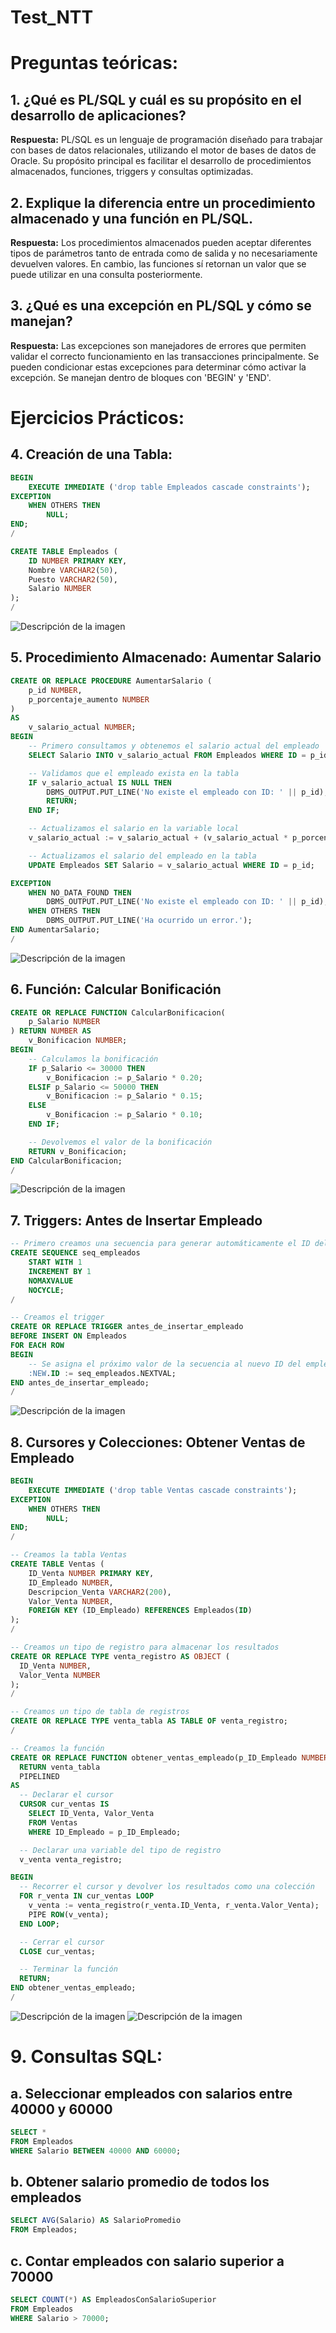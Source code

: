 # Test_NTT
# Preguntas teóricas:

## 1. ¿Qué es PL/SQL y cuál es su propósito en el desarrollo de aplicaciones?
**Respuesta:** PL/SQL es un lenguaje de programación diseñado para trabajar con bases de datos relacionales, utilizando el motor de bases de datos de Oracle. Su propósito principal es facilitar el desarrollo de procedimientos almacenados, funciones, triggers y consultas optimizadas.

## 2. Explique la diferencia entre un procedimiento almacenado y una función en PL/SQL.
**Respuesta:** Los procedimientos almacenados pueden aceptar diferentes tipos de parámetros tanto de entrada como de salida y no necesariamente devuelven valores. En cambio, las funciones sí retornan un valor que se puede utilizar en una consulta posteriormente.

## 3. ¿Qué es una excepción en PL/SQL y cómo se manejan?
**Respuesta:** Las excepciones son manejadores de errores que permiten validar el correcto funcionamiento en las transacciones principalmente. Se pueden condicionar estas excepciones para determinar cómo activar la excepción. Se manejan dentro de bloques con 'BEGIN' y 'END'.

# Ejercicios Prácticos:

## 4. Creación de una Tabla:
```sql
BEGIN
    EXECUTE IMMEDIATE ('drop table Empleados cascade constraints');
EXCEPTION
    WHEN OTHERS THEN
        NULL;
END;
/

CREATE TABLE Empleados (
    ID NUMBER PRIMARY KEY,
    Nombre VARCHAR2(50),
    Puesto VARCHAR2(50),
    Salario NUMBER
);
/
```
<image src="/src/iScreen Shoter - 20231116111657347.jpg" alt="Descripción de la imagen"> 

## 5. Procedimiento Almacenado: Aumentar Salario
```sql
CREATE OR REPLACE PROCEDURE AumentarSalario (
    p_id NUMBER,
    p_porcentaje_aumento NUMBER
)
AS
    v_salario_actual NUMBER;
BEGIN
    -- Primero consultamos y obtenemos el salario actual del empleado
    SELECT Salario INTO v_salario_actual FROM Empleados WHERE ID = p_id;

    -- Validamos que el empleado exista en la tabla
    IF v_salario_actual IS NULL THEN
        DBMS_OUTPUT.PUT_LINE('No existe el empleado con ID: ' || p_id);
        RETURN;
    END IF;

    -- Actualizamos el salario en la variable local
    v_salario_actual := v_salario_actual + (v_salario_actual * p_porcentaje_aumento / 100);

    -- Actualizamos el salario del empleado en la tabla
    UPDATE Empleados SET Salario = v_salario_actual WHERE ID = p_id;

EXCEPTION
    WHEN NO_DATA_FOUND THEN
        DBMS_OUTPUT.PUT_LINE('No existe el empleado con ID: ' || p_id);
    WHEN OTHERS THEN
        DBMS_OUTPUT.PUT_LINE('Ha ocurrido un error.');
END AumentarSalario;
/
```
<image src="/src/iScreen Shoter - Microsoft Remote Desktop - 231116113002.jpg" alt="Descripción de la imagen"> 
    
## 6. Función: Calcular Bonificación
```sql
CREATE OR REPLACE FUNCTION CalcularBonificacion(
    p_Salario NUMBER
) RETURN NUMBER AS
    v_Bonificacion NUMBER;
BEGIN
    -- Calculamos la bonificación
    IF p_Salario <= 30000 THEN
        v_Bonificacion := p_Salario * 0.20;
    ELSIF p_Salario <= 50000 THEN
        v_Bonificacion := p_Salario * 0.15;
    ELSE
        v_Bonificacion := p_Salario * 0.10;
    END IF;

    -- Devolvemos el valor de la bonificación
    RETURN v_Bonificacion;
END CalcularBonificacion;
/
```
<image src="/src/iScreen Shoter - Microsoft Remote Desktop - 231116113132.jpg" alt="Descripción de la imagen"> 

## 7. Triggers: Antes de Insertar Empleado
```sql
-- Primero creamos una secuencia para generar automáticamente el ID del empleado
CREATE SEQUENCE seq_empleados
    START WITH 1
    INCREMENT BY 1
    NOMAXVALUE
    NOCYCLE;
/

-- Creamos el trigger
CREATE OR REPLACE TRIGGER antes_de_insertar_empleado
BEFORE INSERT ON Empleados
FOR EACH ROW
BEGIN
    -- Se asigna el próximo valor de la secuencia al nuevo ID del empleado
    :NEW.ID := seq_empleados.NEXTVAL;
END antes_de_insertar_empleado;
/
```
<image src="/src/iScreen Shoter - Microsoft Remote Desktop - 231116113224.jpg" alt="Descripción de la imagen"> 

## 8. Cursores y Colecciones: Obtener Ventas de Empleado
```sql
BEGIN
    EXECUTE IMMEDIATE ('drop table Ventas cascade constraints');
EXCEPTION
    WHEN OTHERS THEN
        NULL;
END;
/

-- Creamos la tabla Ventas
CREATE TABLE Ventas (
    ID_Venta NUMBER PRIMARY KEY,
    ID_Empleado NUMBER,
    Descripcion_Venta VARCHAR2(200),
    Valor_Venta NUMBER,
    FOREIGN KEY (ID_Empleado) REFERENCES Empleados(ID)
);
/

-- Creamos un tipo de registro para almacenar los resultados
CREATE OR REPLACE TYPE venta_registro AS OBJECT (
  ID_Venta NUMBER,
  Valor_Venta NUMBER
);
/

-- Creamos un tipo de tabla de registros
CREATE OR REPLACE TYPE venta_tabla AS TABLE OF venta_registro;
/

-- Creamos la función
CREATE OR REPLACE FUNCTION obtener_ventas_empleado(p_ID_Empleado NUMBER)
  RETURN venta_tabla
  PIPELINED
AS
  -- Declarar el cursor
  CURSOR cur_ventas IS
    SELECT ID_Venta, Valor_Venta
    FROM Ventas
    WHERE ID_Empleado = p_ID_Empleado;

  -- Declarar una variable del tipo de registro
  v_venta venta_registro;

BEGIN
  -- Recorrer el cursor y devolver los resultados como una colección
  FOR r_venta IN cur_ventas LOOP
    v_venta := venta_registro(r_venta.ID_Venta, r_venta.Valor_Venta);
    PIPE ROW(v_venta);
  END LOOP;

  -- Cerrar el cursor
  CLOSE cur_ventas;

  -- Terminar la función
  RETURN;
END obtener_ventas_empleado;
/
```
<image src="/src/iScreen Shoter - Microsoft Remote Desktop - 231116114941.jpg" alt="Descripción de la imagen"> 
<image src="/src/iScreen Shoter - Microsoft Remote Desktop - 231116115144.jpg" alt="Descripción de la imagen"> 

# 9. Consultas SQL:

## a. Seleccionar empleados con salarios entre 40000 y 60000
```sql
SELECT *
FROM Empleados
WHERE Salario BETWEEN 40000 AND 60000;
```
## b. Obtener salario promedio de todos los empleados
```sql
SELECT AVG(Salario) AS SalarioPromedio
FROM Empleados;
```
## c. Contar empleados con salario superior a 70000
```sql
SELECT COUNT(*) AS EmpleadosConSalarioSuperior
FROM Empleados
WHERE Salario > 70000;
```
